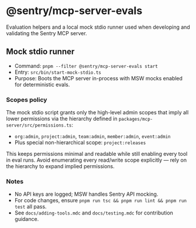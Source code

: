 # @sentry/mcp-server-evals

Evaluation helpers and a local mock stdio runner used when developing and validating the Sentry MCP server.

## Mock stdio runner

- Command: `pnpm --filter @sentry/mcp-server-evals start`
- Entry: `src/bin/start-mock-stdio.ts`
- Purpose: Boots the MCP server in-process with MSW mocks enabled for deterministic evals.

### Scopes policy

The mock stdio script grants only the high-level admin scopes that imply all lower permissions via the hierarchy defined in `packages/mcp-server/src/permissions.ts`:

- `org:admin`, `project:admin`, `team:admin`, `member:admin`, `event:admin`
- Plus special non-hierarchical scope: `project:releases`

This keeps permissions minimal and readable while still enabling every tool in eval runs. Avoid enumerating every read/write scope explicitly — rely on the hierarchy to expand implied permissions.

### Notes

- No API keys are logged; MSW handles Sentry API mocking.
- For code changes, ensure `pnpm run tsc && pnpm run lint && pnpm run test` all pass.
- See `docs/adding-tools.mdc` and `docs/testing.mdc` for contribution guidance.

